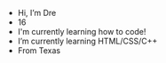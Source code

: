 -  Hi, I’m Dre
-  16
-  I'm currently learning how to code!
-  I’m currently learning HTML/CSS/C++
-  From Texas

  

<!---
DresAlternate/DresAlternate is a ✨ special ✨ repository because its `README.md` (this file) appears on your GitHub profile.
You can click the Preview link to take a look at your changes.
--->
